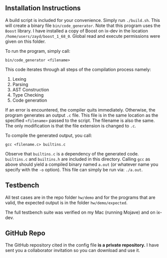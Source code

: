 ## Installation Instructions

A build script is included for your convenience.  Simply run `./build.sh`.  This will create a binary file `bin/code_generator`. Note that this program uses the `Boost` library. I have installed a copy of Boost on ix-dev in the location `/home/users/zayd/boost_1_68_0`.  Global read and execute permissions were given on this folder.

To run the program, simply call:

`bin/code_generator <filename>`

This code iterates through all steps of the compilation process namely:
1. Lexing
2. Parsing
3. AST Construction
4. Type Checking
5. Code generation

If an error is encountered, the compiler quits immediately.  Otherwise, the program generates an output `.c` file.  This file is in the same location as the specified `<filename>` passed to the script. The filename is also the same.  The only modification is that the file extension is changed to `.c`.

To compile the generated output, you call:

`gcc <filename.c> builtins.c`

Observe that `builtins.c` is a dependency of the generated code.  `builtins.c` and `builtins.h` are included in this directory.  Calling `gcc` as above should yield a compiled binary named `a.out` (or whatever name you specify with the `-o` option).  This file can simply be run via: `./a.out`.  

## Testbench

All test cases are in the repo folder `hw/demo` and for the programs that are valid, the expected output is in the folder `hw/demo/expected`.  

The full testbench suite was verified on my Mac (running Mojave) and on ix-dev.

## GitHub Repo

The GitHub repository cited in the config file **is a private repository.** I have sent you a collaborator invitation so you can download and use it. 
 

